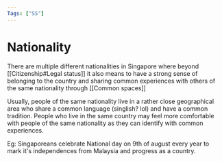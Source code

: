 ```yaml
---
Tags: ["SS"]
---
```


# Nationality
There are multiple different nationalities in Singapore where beyond [[Citizenship#Legal status]] it also means to have a strong sense of belonging to the country and sharing common experiences with others of the same nationality through [[Common spaces]]

Usually, people of the same nationality live in a rather close geographical area who share a common language (singlish? lol) and have a common tradition. People who live in the same country may feel more comfortable with people of the same nationality as they can identify with common experiences.

Eg: Singaporeans celebrate National day on 9th of august every year to mark it's independences from Malaysia and progress as a country.